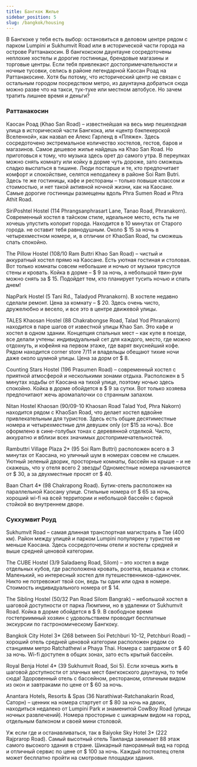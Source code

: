 ```yaml
---
title: Бангкок Жилье
sidebar_position: 5
slug: /bangkok/housing
---
```



В Бангкоке у тебя есть выбор: остановиться в деловом центре рядом с парком Lumpini и Sukhumvit Road или в исторической части города на острове Раттанакосин. В бангкокском даунтауне сосредоточены неплохие хостелы и дорогие гостиницы, брендовые магазины и торговые центры. Если тебя привлекают достопримечательности и ночные тусовки, селись в районе легендарной Каосан Роад на Раттанакосине. Хотя бы потому, что исторический центр не связан с остальным городом посредством метро, из даунтауна добраться сюда можно разве что на такси, тук-туке или местном автобусе. Но зачем тратить лишнее время и деньги?

### Раттанакосин

Каосан Роад (Khao San Road) – известнейшая на весь мир пешеходная улица в исторической части Бангкока, или «центр бэкпекерской Вселенной», как назвал ее Алекс Гарленд в «Пляже». Здесь сосредоточено экстремальное количество хостелов, гестов, баров и магазинов. Самое дешевое жилье найдешь на Khao San Road. Но приготовься к тому, что музыка здесь орет до самого утра. В переулках можно снять комнату или койку в дорме чуть дороже, зато сможешь сладко выспаться в тишине. Люди постарше и те, кто предпочитает комфорт и спокойствие, селятся неподалеку в районе Soi Ram Butri. Здесь те же гостиницы, кафе и рестораны – только повыше классом и стоимостью, и нет такой активной ночной жизни, как на Каосане. Самые дорогие гостиницы размещены вдоль Phra Sumen Road и Phra Athit Road.

  SiriPoshtel Hostel (114 Phrangsanphrasart Lane, Tanao Road, Phranakorn). Современный хостел в тайском стиле, идеальное место, есть ты не хочешь упустить колорит  города. Находится в 10 минутах от Старого города. не оставит тебя равнодушным. Около $ 15 за ночь в четырехместном номере, и, в отличии от KhaoSan Road, ты сможешь спать спокойно.

  The Pillow Hostel (108/10 Ram Buttri Khao San Road) – чистый и аккуратный хостел прямо на Каосане. Есть уютная гостиная и столовая. Вот только комнаты совсем небольшие и ночью от музыки трясутся стены и кровать. Койка в дорме – $ 9 за ночь, а небольшой твин-рум можно снять за $ 15. Подойдет тем, кто планирует тусить ночью и спать днем!

  NapPark Hostel (5 Tani Rd., Taladyod Phranakorn). В хостеле недавно сделали ремонт. Цена за комнату – $ 20. Здесь очень чисто, дружелюбно и весело, и все это в центре движевой улицы.

  TALES Khaosan Hostel (88 Chakrabongse Road, Talad Yod Phranakorn) находится в паре шагов от известной улицы Khao San. Это кафе и хостел в одном здании. Концепция спальных мест – как купе в поезде, все делали учтены: индивидуальный сет для каждого, место, где можно отдохнуть, и кофейня на первом этаже, где варят вкуснейший кофе. Рядом находится corner store 7/11 и владельцы обещают тихие ночи даже около шумной улицы. Цена за дорм от $ 8.

  Counting Stars Hostel (196 Prasumen Road) – современный хостел с приятной атмосферой и несколькими зонами отдыха. Расположен в 5 минутах ходьбы от Каосана на тихой улице, поэтому ночью здесь спокойно. Койка в дорме обойдется в $ 9 за сутки. Вот только хозяева предпочитают жечь аромапалочки со странным запахом.

  Nitan Hostel Khaosan (90/09-10 Khaosan Road Talad Yod, Phra Nakorn) находится рядом с KhaoSan Road, что делает хостел вдвойне привлекательным для туристов. Здесь есть общие десятиместные номера и четырехместные для девушек only (от $15 за ночь). Все оформлено в сине-голубых тонах с деревянной отделкой. Чисто, аккуратно и вблизи всех значимых достопримечательностей.

  Rambuttri Village Plaza 2* (95 Soi Ram Buttri) расположен всего в 3 минутах от Каосана, но уличный шум в номерах совсем не слышен. Уютный зеленый дворик, просторные комнаты, бассейн на крыше – и не скажешь, что у отеля всего 2 звезды! Одноместные номера начинаются от $ 30, а за двухместные просят от $ 40.

  Baan Chart 4* (98 Chakrapong Road). Бутик-отель расположен на параллельной Каосану улице. Стильные номера от $ 65 за ночь, хороший wi-fi на всей территории и небольшой бассейн с барной стойкой во внутреннем дворе.


### Сукхумвит Роуд

Sukhumvit Road – самая длинная транспортная магистраль в Тае (400 км). Район между улицей и парком Lumpini популярен у туристов не меньше Каосана. Здесь сосредоточены отели и хостелы средней и выше средней ценовой категории.

  The CUBE Hostel (3/9 Saladaeng Road, Silom) – это хостел в виде отдельных кубов, где расположена кровать, розетка, вешалка и столик. Маленький, но интересный хостел для путешественников-одиночек. Никто не потревожит твой сон, ведь ты один или одна в номере. Стоимость индивидуального номера от $ 14.

  The Sibling Hostel (50/32 Pan Road Silom Bangrak) – небольшой хостел в шаговой доступности от парка Люмпини, но в удалении от Sukhumvit Road. Койка в дорме обойдется в $ 9. В свободное время гостеприимный хозяин с удовольствием проводит бесплатные экскурсии по гастрономическому Бангкоку.

  Bangkok City Hotel 3* (268 between Soi Petchburi 10-12, Petchburi Road) – хороший отель средней ценовой категории расположен рядом со станциями метро Ratchathewi и Phaya Thai. Номера с завтраком от $ 40 за ночь. Wi-fi доступен в общих зонах, зато есть крытый бассейн.

  Royal Benja Hotel 4* (39 Sukhumvit Road, Soi 5). Если хочешь жить в шаговой доступности от злачных мест бангкокского даунтауна, то тебе сюда! Здоровенный отель с бассейном, рестораном, отличным видом из окон и завтраками по цене от $ 60 за ночь.

  Anantara Hotels, Resorts & Spas (36 Narathiwat-Ratchanakarin Road, Саторн)  – ценник на номера стартует от $ 80 за ночь на двоих, находиться недалеко от Lumpini Park и знаменитой CowBoy Road (улицы ночных развлечений). Номера просторные  с шикарным видом на город, отдельным балконом и своей мини столовой.

  Уж если где и останавливаться, так в Baiyoke Sky Hotel 3* (222 Rajprarop Road). Самый высотный отель Таиланда занимает 88 этаж самого высокого здания в стране. Шикарный панорамный вид на город и отличный сервис по цене от $ 100 за ночь. Каждый постоялец отеля может бесплатно пройти на смотровые площадки здания.
